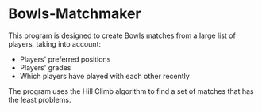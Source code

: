 # Bowls-Matchmaker
This program is designed to create Bowls matches from a large list of players, taking into account:
* Players' preferred positions
* Players' grades
* Which players have played with each other recently

The program uses the Hill Climb algorithm to find a set of matches that has the least problems.
